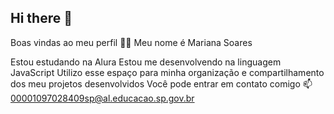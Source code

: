## Hi there 👋

Boas vindas ao meu perfil 💙💙
Meu nome é Mariana Soares

Estou estudando na Alura
Estou me desenvolvendo na linguagem JavaScript
Utilizo esse espaço para minha organização e compartilhamento dos meu projetos desenvolvidos
Você pode entrar em contato comigo 📫
00001097028409sp@al.educacao.sp.gov.br
